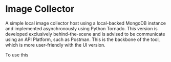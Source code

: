 # Image Collector

A simple local image collector host using a local-backed MongoDB instance and implemented asynchronously using Python Tornado. This version is developed exclusively behind-the-scene and is advised to be communicate using an API Platform, such as Postman. This is the backbone of the tool, which is more user-friendly with the UI version. 

To use this